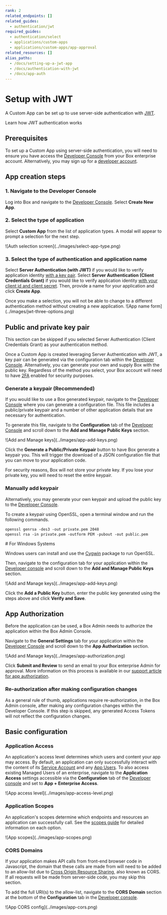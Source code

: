 ```yaml
---
rank: 2
related_endpoints: []
related_guides: 
  - authentication/jwt 
required_guides: 
  - authentication/select
  - applications/custom-apps
  - applications/custom-apps/app-approval
related_resources: []
alias_paths:
  - /docs/setting-up-a-jwt-app
  - /docs/authentication-with-jwt
  - /docs/app-auth
---
```


# Setup with JWT

A Custom App can be set up to use server-side authentication with
[JWT][jwt].

<CTA to='g://authentication/jwt'>
  Learn how JWT authentication works
</CTA>

## Prerequisites

To set up a Custom App using server-side authentication, you will need to ensure
you have access the [Developer Console][devconsole] from your Box enterprise 
account. Alternatively, you may sign up for a [developer account][devaccount].

## App creation steps

### 1. Navigate to the Developer Console

Log into Box and navigate to the [Developer Console][devconsole]. 
Select **Create New App**.

### 2. Select the type of application

Select **Custom App** from the list of application types. A modal will appear to
prompt a selection for the next step.

<ImageFrame border center>
  ![Auth selection screen](../images/select-app-type.png)
</ImageFrame>

### 3. Select the type of authentication and application name

Select **Server Authentication (with JWT)** if you would like to verify 
application identity [with a key pair][kp]. Select 
**Server Authentication (Client Credentials Grant)** if you would like to verify
application identity [with your client id and client secret][ccg]. Then, provide
a name for your application and click **Create App**.

<Message warning>
Once you make a selection, you will not be able to change to a different 
authentication method without creating a new application.
</Message>

<ImageFrame border width="600" center>
  ![App name form](../images/jwt-three-options.png)
</ImageFrame>

## Public and private key pair

<Message>
  This section can be skipped if you selected Server Authentication
  (Client Credentials Grant) as your authentication method.
</Message>

Once a Custom App is created leveraging Server Authentication with JWT, a key 
pair can be generated via the configuration tab within the
[Developer Console][devconsole]. Alternatively, you can generate your
own and supply Box with the public key. Regardless of the method you select,
your Box account will need to have [2FA][2fa] enabled for security purposes.

### Generate a keypair (Recommended)

If you would like to use a Box generated keypair, navigate to the
[Developer Console][devconsole] where you can generate a configuration file.
This file includes a public/private keypair and a number of other application
details that are necessary for authentication.

To generate this file, navigate to the **Configuration** tab of the
[Developer Console][devconsole] and scroll down to the
**Add and Manage Public Keys** section.

<ImageFrame border width="600" center>
  ![Add and Manage keys](../images/app-add-keys.png)
</ImageFrame>

Click the **Generate a Public/Private Keypair** button to have Box generate a
keypair you. This will trigger the download of a JSON configuration file that 
you can move to your application code.

<Message danger>
  For security reasons, Box will not store your private key. If you lose your 
  private key, you will need to reset the entire keypair.
</Message>

### Manually add keypair

Alternatively, you may generate your own keypair and upload the public key to
the [Developer Console][devconsole].

To create a keypair using OpenSSL, open a terminal window and run the
following commands.

```shell
openssl genrsa -des3 -out private.pem 2048
openssl rsa -in private.pem -outform PEM -pubout -out public.pem
```

<Message>
 # For Windows Systems

 Windows users can install and use the [Cygwin][cygwin] package to run OpenSSL.
</Message>

Then, navigate to the configuration tab for your application within the
[Developer console][devconsole] and scroll down to the
**Add and Manage Public Keys** section.

<ImageFrame border width="600" center>
  ![Add and Manage keys](../images/app-add-keys.png)
</ImageFrame>

Click the **Add a Public Key** button, enter the public key generated using the
steps above and click **Verify and Save**.

## App Authorization

Before the application can be used, a Box Admin needs to authorize the
application within the Box Admin Console.

Navigate to the **General Settings** tab for your application within the
[Developer Console][devconsole] and scroll down to the **App Authorization**
section.

<ImageFrame border width="400" center>
  ![Add and Manage keys](../images/app-authorization.png)
</ImageFrame>

Click **Submit and Review** to send an email to your Box enterprise Admin for
approval. More information on this process is available in our 
[support article for app authorization][app-auth].

### Re-authorization after making configuration changes

As a general rule of thumb, applications require re-authorization, in the Box
Admin console, after making any configuration changes within the Developer
Console. If this step is skipped, any generated Access Tokens will not reflect
the configuration changes. 

## Basic configuration

### Application Access

An application's access level determines which users and content your app may
access. By default, an application can only successfully interact with the
content of its [Service Account][sa] and any [App Users][user-types]. To also
access existing Managed Users of an enterprise, navigate to the 
**Application Access** settings accessible via the **Configuration** tab of the
[Developer console][devconsole] and set to **App + Enterprise Access**. 

<ImageFrame border>
  ![App access level](../images/app-access-level.png)
</ImageFrame>

### Application Scopes

An application's scopes determine which endpoints and resources an application
can successfully call. See the [scopes guide][scopes] for detailed information
on each option.

<ImageFrame border width="600" center>
  ![App scopes](../images/app-scopes.png)
</ImageFrame>

### CORS Domains

If your application makes API calls from front-end browser code in
Javascript, the domain that these calls are made from will need to be
added to an allow-list due to [Cross Origin Resource Sharing][cors],
also known as CORS. If all requests will be made from server-side code,
you may skip this section.

To add the full URI(s) to the allow-list, navigate to the **CORS Domain** 
section at the bottom of the **Configuration** tab in the
[Developer console][devconsole].

<ImageFrame border>
  ![App CORS config](../images/app-cors.png)
</ImageFrame>

[devconsole]: https://app.box.com/developers/console
[devaccount]: https://account.box.com/signup/n/developer
[devtoken]: g://authentication/access-tokens/developer-tokens
[scopes]: g://api-calls/permissions-and-errors/scopes
[cors]: https://en.wikipedia.org/wiki/Cross-origin_resource_sharing
[user-types]: g://authentication/user-types
[sa]: g//authentication/user-types/app-users/#service-accounts
[cygwin]: http://www.cygwin.com/
[app-auth]: https://community.box.com/t5/Managing-Developer-Sandboxes/Authorizing-Apps-in-the-Box-App-Approval-Process/ta-p/77293
[jwt]: g://authentication/jwt
[2fa]: https://support.box.com/hc/en-us/articles/360043697154-Two-Factor-Authentication-Set-Up-for-Your-Account
[kp]: g://authentication/jwt/without-sdk/#public-and-private-key-pair
[ccg]: g//authentication/jwt/without-sdk/#client-credentials-grant
